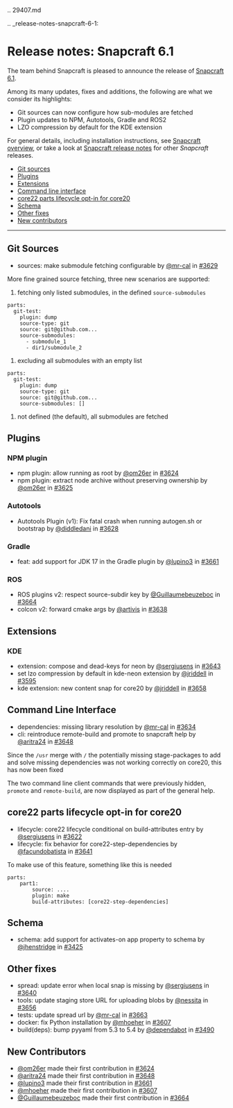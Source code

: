 .. 29407.md

.. _release-notes-snapcraft-6-1:

# Release notes: Snapcraft 6.1

The team behind Snapcraft is pleased to announce the release of [Snapcraft 6.1](https://github.com/snapcore/snapcraft/releases/tag/6.1).

Among its many updates, fixes and additions, the following are what we consider its highlights:

- Git sources can now configure how sub-modules are fetched
- Plugin updates to NPM, Autotools, Gradle and ROS2
- LZO compression by default for the KDE extension

For general details, including installation instructions, see [Snapcraft overview](https://snapcraft.io/docs/snapcraft-overview), or take a look at [Snapcraft release notes](https://snapcraft.io/docs/snapcraft-release-notes) for other *Snapcraft* releases.

- [Git sources](#release-notes-snapcraft-6-1-heading--git)
- [Plugins](#release-notes-snapcraft-6-1-heading--plugins)
- [Extensions](#release-notes-snapcraft-6-1-heading--extensions)
- [Command line interface](#release-notes-snapcraft-6-1-heading--cli)
- [core22 parts lifecycle opt-in for core20](#release-notes-snapcraft-6-1-heading--core22)
- [Schema](#release-notes-snapcraft-6-1-heading--schema)
- [Other fixes](#release-notes-snapcraft-6-1-heading-other)
- [New contributors](#release-notes-snapcraft-6-1-heading--contribs)
---

<h2 id='release-notes-snapcraft-6-1-heading--git'>Git Sources</h2>

-   sources: make submodule fetching configurable by [@mr-cal](https://github.com/mr-cal) in [#3629](https://github.com/snapcore/snapcraft/pull/3629)

More fine grained source fetching, three new scenarios are supported:

1.  fetching only listed submodules, in the defined `source-submodules`

```source-yaml
parts:
  git-test:
    plugin: dump
    source-type: git
    source: git@github.com...
    source-submodules:
      - submodule_1
      - dir1/submodule_2
```

1.  excluding all submodules with an empty list

```source-yaml
parts:
  git-test:
    plugin: dump
    source-type: git
    source: git@github.com...
    source-submodules: []
```

1.  not defined (the default), all submodules are fetched

<h2 id='release-notes-snapcraft-6-1-heading--plugins'>Plugins</h2>

### NPM plugin

-   npm plugin: allow running as root by [@om26er](https://github.com/om26er) in [#3624](https://github.com/snapcore/snapcraft/pull/3624)
-   npm plugin: extract node archive without preserving ownership by [@om26er](https://github.com/om26er) in [#3625](https://github.com/snapcore/snapcraft/pull/3625)

### Autotools

-   Autotools Plugin (v1): Fix fatal crash when running autogen.sh or bootstrap by [@diddledani](https://github.com/diddledani) in [#3628](https://github.com/snapcore/snapcraft/pull/3628)

### Gradle

-   feat: add support for JDK 17 in the Gradle plugin by [@lupino3](https://github.com/lupino3) in [#3661](https://github.com/snapcore/snapcraft/pull/3661)

### ROS

-   ROS plugins v2: respect source-subdir key by [@Guillaumebeuzeboc](https://github.com/Guillaumebeuzeboc) in [#3664](https://github.com/snapcore/snapcraft/pull/3664)
-   colcon v2: forward cmake args by [@artivis](https://github.com/artivis) in [#3638](https://github.com/snapcore/snapcraft/pull/3638)

<h2 id='release-notes-snapcraft-6-1-heading--extensions'>Extensions</h2>

### KDE

-   extension: compose and dead-keys for neon by [@sergiusens](https://github.com/sergiusens) in [#3643](https://github.com/snapcore/snapcraft/pull/3643)
-   set lzo compression by default in kde-neon extension by [@jriddell](https://github.com/jriddell) in [#3595](https://github.com/snapcore/snapcraft/pull/3595)
-   kde extension: new content snap for core20 by [@jriddell](https://github.com/jriddell) in [#3658](https://github.com/snapcore/snapcraft/pull/3658)

<h2 id='release-notes-snapcraft-6-1-heading--cli'>Command Line Interface</h2>

-   dependencies: missing library resolution by [@mr-cal](https://github.com/mr-cal) in [#3634](https://github.com/snapcore/snapcraft/pull/3634)
-   cli: reintroduce remote-build and promote to snapcraft help by [@aritra24](https://github.com/aritra24) in [#3648](https://github.com/snapcore/snapcraft/pull/3648)

Since the `/usr` merge with `/` the potentially missing stage-packages to add and solve missing dependencies was not working correctly on core20, this has now been fixed

The two command line client commands that were previously hidden, `promote` and `remote-build`, are now displayed as part of the general help.

<h2 id='release-notes-snapcraft-6-1-heading--core22'>core22 parts lifecycle opt-in for core20</h2>

-   lifecycle: core22 lifecycle conditional on build-attributes entry by [@sergiusens](https://github.com/sergiusens) in [#3622](https://github.com/snapcore/snapcraft/pull/3622)
-   lifecycle: fix behavior for core22-step-dependencies by [@facundobatista](https://github.com/facundobatista) in [#3641](https://github.com/snapcore/snapcraft/pull/3641)

To make use of this feature, something like this is needed

```source-yaml
parts:
    part1:
        source: ....
        plugin: make
        build-attributes: [core22-step-dependencies]
```

<h2 id='release-notes-snapcraft-6-1-heading--schema'>Schema</h2>

-   schema: add support for activates-on app property to schema by [@jhenstridge](https://github.com/jhenstridge) in [#3425](https://github.com/snapcore/snapcraft/pull/3425)

<h2 id='release-notes-snapcraft-6-1-heading--other'>Other fixes</h2>

-   spread: update error when local snap is missing by [@sergiusens](https://github.com/sergiusens) in [#3640](https://github.com/snapcore/snapcraft/pull/3640)
-   tools: update staging store URL for uploading blobs by [@nessita](https://github.com/nessita) in [#3656](https://github.com/snapcore/snapcraft/pull/3656)
-   tests: update spread url by [@mr-cal](https://github.com/mr-cal) in [#3663](https://github.com/snapcore/snapcraft/pull/3663)
-   docker: fix Python installation by [@mhoeher](https://github.com/mhoeher) in [#3607](https://github.com/snapcore/snapcraft/pull/3607)
-   build(deps): bump pyyaml from 5.3 to 5.4 by [@dependabot](https://github.com/dependabot) in [#3490](https://github.com/snapcore/snapcraft/pull/3490)

<h2 id='release-notes-snapcraft-6-1-heading--contribs'>New Contributors</h2>


-   [@om26er](https://github.com/om26er) made their first contribution in [#3624](https://github.com/snapcore/snapcraft/pull/3624)
-   [@aritra24](https://github.com/aritra24) made their first contribution in [#3648](https://github.com/snapcore/snapcraft/pull/3648)
-   [@lupino3](https://github.com/lupino3) made their first contribution in [#3661](https://github.com/snapcore/snapcraft/pull/3661)
-   [@mhoeher](https://github.com/mhoeher) made their first contribution in [#3607](https://github.com/snapcore/snapcraft/pull/3607)
-   [@Guillaumebeuzeboc](https://github.com/Guillaumebeuzeboc) made their first contribution in [#3664](https://github.com/snapcore/snapcraft/pull/3664)